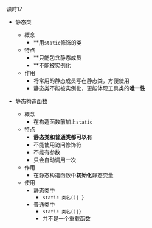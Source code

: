 
课时17

- 静态类
	- 概念
		- **用`static`修饰的类
	- 特点
		- **只能包含静态成员
		- **不能被实例化
	- 作用
		- 将常用的静态成员写在静态类，方便使用
		- 静态类不能被实例化，更能体现工具类的**唯一性**

- 静态构造函数
	- 概念
		- 在构造函数前加上`static`
	- 特点
		- **静态类和普通类都可以有**
		- 不能使用访问修饰符
		- 不能有参数
		- 只会自动调用一次
	- 作用
		- 在静态构造函数中**初始化**静态变量
	- 使用
		- 静态类中
			- `static 类名(){ }`
		- 普通类中
			- `static 类名(){}`
			- 并不是一个重载函数